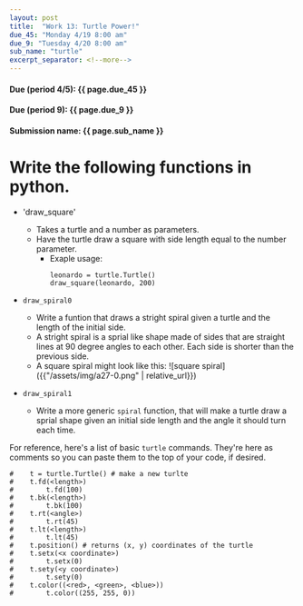 ```yaml
---
layout: post
title:  "Work 13: Turtle Power!"
due_45: "Monday 4/19 8:00 am"
due_9: "Tuesday 4/20 8:00 am"
sub_name: "turtle"
excerpt_separator: <!--more-->
---
```


#### Due (period 4/5): {{ page.due_45 }}
#### Due (period 9): {{ page.due_9 }}

#### Submission name: {{ page.sub_name }}
<!--more-->

# Write the following functions in python.
* 'draw_square'
  - Takes a turtle and a number as parameters.
  - Have the turtle draw a square with side length equal to the number parameter.
    - Exaple usage:
      ```
      leonardo = turtle.Turtle()
      draw_square(leonardo, 200)
      ```

* `draw_spiral0`
  - Write a funtion that draws a stright spiral given a turtle and the length of the initial side.
  - A stright spiral is a sprial like shape made of sides that are straight lines at 90 degree angles to each other. Each side is shorter than the previous side.
  - A square spiral might look like this: ![square spiral]({{"/assets/img/a27-0.png" | relative_url}})

* `draw_spiral1`
  - Write a more generic `spiral` function, that will make a turtle draw a sprial shape given an initial side length and the angle it should turn each time.

For reference, here's a list of basic `turtle` commands. They're here as comments so you can paste them to the top of your code, if desired.
```
#    t = turtle.Turtle() # make a new turlte
#    t.fd(<length>)
#        t.fd(100)
#    t.bk(<length>)
#        t.bk(100)
#    t.rt(<angle>)
#        t.rt(45)
#    t.lt(<length>)
#        t.lt(45)
#    t.position() # returns (x, y) coordinates of the turtle
#    t.setx(<x coordinate>)
#        t.setx(0)
#    t.sety(<y coordinate>)
#        t.sety(0)
#    t.color((<red>, <green>, <blue>))
#        t.color((255, 255, 0))
```
